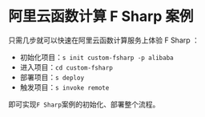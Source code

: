 # 阿里云函数计算 F Sharp 案例

只需几步就可以快速在阿里云函数计算服务上体验 F Sharp ：

- 初始化项目：`s init custom-fsharp -p alibaba`
- 进入项目：`cd custom-fsharp`
- 部署项目：`s deploy`
- 触发项目：`s invoke remote`

即可实现`F Sharp`案例的初始化、部署整个流程。